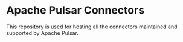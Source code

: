 # Apache Pulsar Connectors

This repository is used for hosting all the connectors maintained and supported by Apache Pulsar.